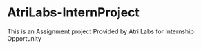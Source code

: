 # AtriLabs-InternProject
 This is an Assignment project Provided by Atri Labs for Internship Opportunity
